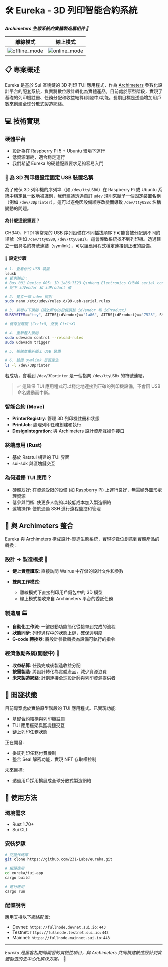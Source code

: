 # 🛠️ Eureka - 3D 列印智能合約系統

***Archimeters 生態系統的實體製造層組件 🔄***

| 離線模式                                                                                  | 線上模式                                                                                   |
|-------------------------------------------------------------------------------------------|---------------------------------------------------------------------------------------------|
| ![offline_mode](https://github.com/user-attachments/assets/0eacc6dd-07d2-4635-914a-b536e90ad202) | ![online_mode](https://github.com/user-attachments/assets/f2cc36a6-6f04-4caa-af0c-015814305e10) |


## 📋 專案概述

Eureka 是基於 Sui 區塊鏈的 3D 列印 TUI 應用程式，作為 [Archimeters](https://github.com/231-Labs/archimeters) 參數化設計平台的配套系統，負責將數位設計轉化為實體產品。目前處於原型階段，實現了基礎的列印機註冊、任務分配和收益結算(開發中)功能。長期目標是透過增加用戶數來創建全球分散式製造網絡。

## 💻 技術實現

### 硬體平台

* 設計為在 Raspberry Pi 5 + Ubuntu 環境下運行
* 低資源消耗，適合穩定運行
* 我們希望 Eureka 的硬體配置要求足夠容易入門

### 📌 為 3D 列印機設定固定 USB 裝置名稱

為了確保 3D 列印機的序列埠（如 `/dev/ttyUSB0`）在 Raspberry Pi 或 Ubuntu 系統中穩定且一致地被識別，我們建議透過自訂 `udev` 規則來賦予一個固定裝置名稱（例如 `/dev/3Dprinter`）。這可以避免因設備順序改變而導致 `/dev/ttyUSBx` 名稱變動的問題。

#### 為什麼這很重要？

CH340、FTDI 等常見的 USB 序列設備在不同插拔順序下可能會被分配到不同的埠號（例如 `/dev/ttyUSB0`, `/dev/ttyUSB1`）。這會導致系統找不到列印機。透過建立一個具名的符號連結（symlink），可以讓應用程式穩定連接到正確的設備。

#### 📘 設定步驟

```bash
# 1. 查看你的 USB 裝置
lsusb
# 範例輸出：
# Bus 001 Device 005: ID 1a86:7523 QinHeng Electronics CH340 serial converter
# 記下 idVendor 和 idProduct 值

# 2. 建立一條 udev 規則
sudo nano /etc/udev/rules.d/99-usb-serial.rules

# 3. 新增以下規則（請依照你的設備調整 idVendor 和 idProduct）
SUBSYSTEM=="tty", ATTRS{idVendor}=="1a86", ATTRS{idProduct}=="7523", SYMLINK+="3Dprinter"

# 儲存並離開 (Ctrl+O, 然後 Ctrl+X)

# 4. 重新載入規則
sudo udevadm control --reload-rules
sudo udevadm trigger

# 5. 拔除並重新插上 USB 裝置

# 6. 驗證 symlink 是否產生
ls -l /dev/3Dprinter
```

若成功，會看到 `/dev/3Dprinter` 是一個指向 `/dev/ttyUSBx` 的符號連結。

> ✅ 這確保 TUI 應用程式可以穩定地連接到正確的列印機設備，不會因 USB 命名變動而中斷。

### 智能合約 (Move)

* **PrinterRegistry**: 管理 3D 列印機註冊和狀態
* **PrintJob**: 處理列印任務創建和執行
* **DesignIntegration**: 與 Archimeters 設計資產互操作接口

### 終端應用 (Rust)

* 基於 Ratatui 構建的 TUI 界面
* sui-sdk 與區塊鏈交互

### 為何選擇 TUI 應用？

* 硬體友好: 在資源受限的設備 (如 Raspberry Pi) 上運行良好，無需額外圖形處理資源
* 低參與門檻: 使更多人能夠以較低成本加入製造網絡
* 遠端操作: 便於通過 SSH 進行遠程監控和管理

## 🔄 與 Archimeters 整合

Eureka 與 Archimeters 構成設計-製造生態系統，實現從數位創意到實體產品的轉換：

### 設計 → 製造橋接 🌉

* **鏈上資產讀取**: 直接訪問 Walrus 中存儲的設計文件和參數
* **雙向工作模式**:

  * 離線模式下直接列印用戶錢包中的 3D 模型
  * 線上模式接收來自 Archimeters 平台的委託任務

### 製造層 🏭

* **自動化工作流**: 一鍵啟動功能簡化從接單到完成的流程
* **狀態同步**: 列印過程中的狀態上鏈，確保透明度
* **G-code 轉換器**: 將設計參數轉換為設備可執行的指令

### 經濟激勵系統(開發中) 💸

* **收益結算**: 任務完成後製造收益分配
* **按需製造**: 將設計轉化為實體產品，減少資源浪費
* **未來製造網絡**: 計劃連接全球設計師與列印資源提供者

## 🧪 開發狀態

目前專案處於實驗原型階段的 TUI 應用程式。已實現功能:

* 基礎合約結構與列印機註冊
* TUI 應用框架與區塊鏈交互
* 鏈上列印任務狀態

正在開發:

* 委託列印任務付費機制
* 整合 Seal 解密功能，實現 NFT 存取權控制

未來目標:

* 透過用戶採用擴展成全球分散式製造網絡

## 🚀 使用方法

### 環境需求

* Rust 1.70+
* Sui CLI

### 安裝步驟

```bash
# 克隆代碼庫
git clone https://github.com/231-Labs/eureka.git

# 編譯應用
cd eureka/tui-app
cargo build

# 運行應用
cargo run
```

### 配置說明

應用支持以下網絡配置:

* Devnet: `https://fullnode.devnet.sui.io:443`
* Testnet: `https://fullnode.testnet.sui.io:443`
* Mainnet: `https://fullnode.mainnet.sui.io:443`

---

*Eureka 是黑客松期間開發的實驗性項目，與 Archimeters 共同構建數位設計到實體製造的去中心化解決方案。* 🔬
